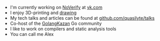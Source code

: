 * I'm currently working on [NoVerify](https://github.com/VKCOM/noverify) at [vk.com](https://github.com/VKCOM/)
* I enjoy 3D-printing and [drawing](https://quasilyte.dev/gopherkon/)
* My tech talks and articles can be found at [github.com/quasilyte/talks](https://github.com/quasilyte/talks)
* Co-host of the [GolangKazan](GolangKazan.github.io/en) Go community
* I like to work on compilers and static analysis tools
* You can call me Alex
